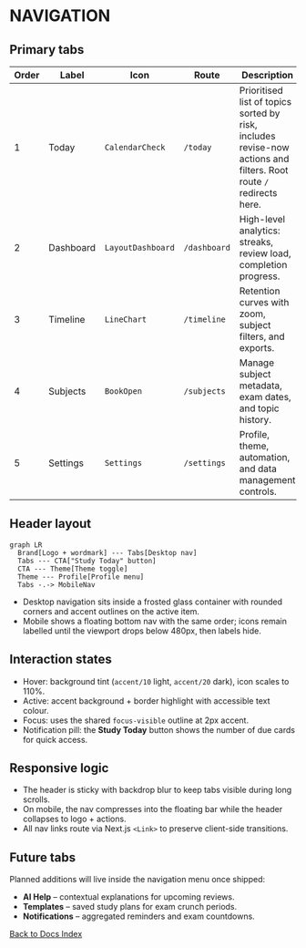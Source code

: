 # NAVIGATION

## Primary tabs

| Order | Label | Icon | Route | Description |
| --- | --- | --- | --- | --- |
| 1 | Today | `CalendarCheck` | `/today` | Prioritised list of topics sorted by risk, includes revise-now actions and filters. Root route `/` redirects here. |
| 2 | Dashboard | `LayoutDashboard` | `/dashboard` | High-level analytics: streaks, review load, completion progress. |
| 3 | Timeline | `LineChart` | `/timeline` | Retention curves with zoom, subject filters, and exports. |
| 4 | Subjects | `BookOpen` | `/subjects` | Manage subject metadata, exam dates, and topic history. |
| 5 | Settings | `Settings` | `/settings` | Profile, theme, automation, and data management controls. |

## Header layout

```mermaid
graph LR
  Brand[Logo + wordmark] --- Tabs[Desktop nav]
  Tabs --- CTA["Study Today" button]
  CTA --- Theme[Theme toggle]
  Theme --- Profile[Profile menu]
  Tabs -.-> MobileNav
```

- Desktop navigation sits inside a frosted glass container with rounded corners and accent outlines on the active item.
- Mobile shows a floating bottom nav with the same order; icons remain labelled until the viewport drops below 480px, then labels hide.

## Interaction states

- Hover: background tint (`accent/10` light, `accent/20` dark), icon scales to 110%.
- Active: accent background + border highlight with accessible text colour.
- Focus: uses the shared `focus-visible` outline at 2px accent.
- Notification pill: the **Study Today** button shows the number of due cards for quick access.

## Responsive logic

- The header is sticky with backdrop blur to keep tabs visible during long scrolls.
- On mobile, the nav compresses into the floating bar while the header collapses to logo + actions.
- All nav links route via Next.js `<Link>` to preserve client-side transitions.

## Future tabs

Planned additions will live inside the navigation menu once shipped:

- **AI Help** – contextual explanations for upcoming reviews.
- **Templates** – saved study plans for exam crunch periods.
- **Notifications** – aggregated reminders and exam countdowns.

[Back to Docs Index](../DOCS_INDEX.md)
